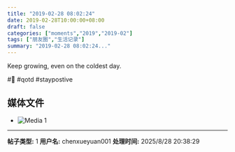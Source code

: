 ```yaml
---
title: "2019-02-28 08:02:24"
date: 2019-02-28T10:00:00+08:00
draft: false
categories: ["moments","2019","2019-02"]
tags: ["朋友圈","生活记录"]
summary: "2019-02-28 08:02:24..."
---
```


Keep growing, even on the coldest day. 

#💪 #qotd #staypostive

## 媒体文件

- ![Media 1](/Moments/photos/2019-02-28/201902280802240.jpg)

---

**帖子类型:** 1
**用户名:** chenxueyuan001
**处理时间:** 2025/8/28 20:38:29